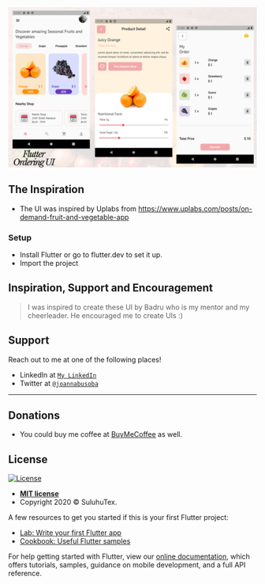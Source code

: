 
[![INSERT YOUR GRAPHIC HERE](https://raw.githubusercontent.com/JoanNabusoba/Flutter-Ordering-App-UI/master/food-ordering2.png)]()


## The Inspiration

- The UI was inspired by Uplabs from https://www.uplabs.com/posts/on-demand-fruit-and-vegetable-app


### Setup

- Install Flutter or go to flutter.dev to set it up.
- Import the project 


## Inspiration, Support and Encouragement

> I was inspired to create these UI by Badru who is my mentor and my cheerleader. He encouraged me to create UIs :) 


## Support

Reach out to me at one of the following places!

- LinkedIn at <a href="https://www.linkedin.com/in/joan-nabusoba-b862969b/" target="_blank">`My LinkedIn`</a>
- Twitter at <a href="http://twitter.com/joannabusoba" target="_blank">`@joannabusoba`</a>

---

## Donations 

- You could buy me coffee at <a href="https://www.buymeacoffee.com/JoanNabusoba" target="_blank">BuyMeCoffee</a> as well.


## License

[![License](http://img.shields.io/:license-mit-blue.svg?style=flat-square)](http://badges.mit-license.org)

- **[MIT license](http://opensource.org/licenses/mit-license.php)**
- Copyright 2020 © SuluhuTex.

A few resources to get you started if this is your first Flutter project:

- [Lab: Write your first Flutter app](https://flutter.dev/docs/get-started/codelab)
- [Cookbook: Useful Flutter samples](https://flutter.dev/docs/cookbook)

For help getting started with Flutter, view our
[online documentation](https://flutter.dev/docs), which offers tutorials,
samples, guidance on mobile development, and a full API reference.
